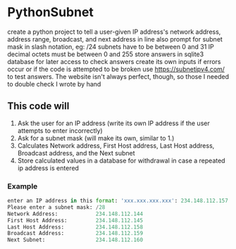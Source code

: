 # PythonSubnet

create a python project to tell a user-given IP address's network address, address range, broadcast, and next address in line
also prompt for subnet mask in slash notation, eg: /24
subnets have to be between 0 and 31
IP decimal octets must be between 0 and 255
store answers in sqlite3 database for later access to check answers
create its own inputs if errors occur or if the code is attempted to be broken
use https://subnetipv4.com/ to test answers.
The website isn't always perfect, though, so those I needed to double check I wrote by hand

## This code will
1. Ask the user for an IP address (write its own IP address if the user attempts to enter incorrectly)
2. Ask for a subnet mask (will make its own, similar to 1.)
3. Calculates Network address, First Host address, Last Host address, Broadcast address, and the Next subnet
4. Store calculated values in a database for withdrawal in case a repeated ip address is entered

### Example
```python
enter an IP address in this format: 'xxx.xxx.xxx.xxx': 234.148.112.157
Please enter a subnet mask: /28
Network Address:            234.148.112.144
First Host Address:         234.148.112.145
Last Host Address:          234.148.112.158
Broadcast Address:          234.148.112.159
Next Subnet:                234.148.112.160
```
